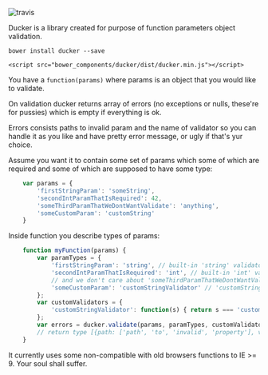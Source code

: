 ![travis](https://travis-ci.org/Firfi/ducker.svg?branch=master)

Ducker is a library created for purpose of function parameters object validation.

`bower install ducker --save`

`<script src="bower_components/ducker/dist/ducker.min.js"></script>`

You have a `function(params)` where params is an object that you would like to validate.

On validation ducker returns array of errors (no exceptions or nulls, these're for pussies) which is empty if everything is ok.

Errors consists paths to invalid param and the name of validator so you can handle it as you like and have pretty error message, or ugly if that's yur choice.

Assume you want it to contain some set of params which some of which are required and some of which are supposed to have some type:

```javascript
    var params = {
        'firstStringParam': 'someString',
        'secondIntParamThatIsRequired': 42,
        'someThirdParamThatWeDontWantValidate': 'anything',
        'someCustomParam': 'customString'
    }
```

Inside function you describe types of params:

```javascript
    function myFunction(params) {
        var paramTypes = {
            'firstStringParam': 'string', // built-in 'string' validator
            'secondIntParamThatIsRequired': 'int', // built-in 'int' validator
            // and we don't care about 'someThirdParamThatWeDontWantValidate' param
            'someCustomParam': 'customStringValidator' // 'customStringValidator' is a validator that we define on call or register in ducker with registerValidator(name, validator) function
        };
        var customValidators = {
            'customStringValidator': function(s) { return s === 'customString'; }
        };
        var errors = ducker.validate(params, paramTypes, customValidators);
        // return type [{path: ['path', 'to', 'invalid', 'property'], validation: 'validatorName'}, ...] // if no errors, empty array
    }
```

It currently uses some non-compatible with old browsers functions to IE >= 9. Your soul shall suffer.